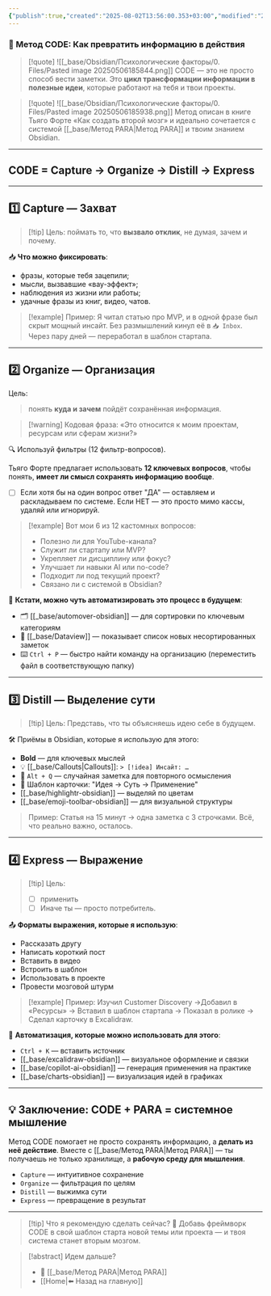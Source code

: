 ```yaml
---
{"publish":true,"created":"2025-08-02T13:56:00.353+03:00","modified":"2025-08-02T13:56:00.362+03:00","cssclasses":""}
---
```


### 🧠 Метод CODE: Как превратить информацию в действия

>[!quote] ![[_base/Obsidian/Психологические факторы/0. Files/Pasted image 20250506185844.png]]
> CODE — это не просто способ вести заметки. 
> Это **цикл трансформации информации в полезные идеи**, которые работают на тебя и твои проекты.

>[!quote] ![[_base/Obsidian/Психологические факторы/0. Files/Pasted image 20250506185938.png]]
Метод описан в книге Тьяго Форте «Как создать второй мозг» и идеально сочетается с системой [[_base/Метод PARA\|Метод PARA]] и твоим знанием Obsidian.

---
## CODE = Capture → Organize → Distill → Express
---

## 1️⃣ Capture — Захват

>[!tip] Цель: 
>поймать то, что **вызвало отклик**, не думая, зачем и почему.

📥 **Что можно фиксировать**:

- фразы, которые тебя зацепили;
- мысли, вызвавшие «вау-эффект»;
- наблюдения из жизни или работы;
- удачные фразы из книг, видео, чатов.

> [!example] Пример: 
> Я читал статью про MVP, и в одной фразе был скрыт мощный инсайт. Без размышлений кинул её в `📥 Inbox`. Через пару дней — переработал в шаблон стартапа.

---

## 2️⃣ Organize — Организация

Цель: 
>понять **куда и зачем** пойдёт сохранённая информация.

> [!warning] Кодовая фраза: 
> «Это относится к моим проектам, ресурсам или сферам жизни?»

🔍 Используй фильтры (12 фильтр-вопросов).

Тьяго Форте предлагает использовать **12 ключевых вопросов**, чтобы понять, **имеет ли смысл сохранять информацию вообще**.

- [ ] Если хотя бы на один вопрос ответ "ДА" — оставляем и раскладываем по системе. Если НЕТ — это просто мимо кассы, удаляй или игнорируй.

>[!example] Вот мои 6 из 12 кастомных вопросов:
>- Полезно ли для YouTube-канала?
>- Служит ли стартапу или MVP?
>- Укрепляет ли дисциплину или фокус?
>- Улучшает ли навыки AI или no-code?
>- Подходит ли под текущий проект?
>- Связано ли с системой в Obsidian?

📌 **Кстати, можно чуть автоматизировать это процесс в будущем**:
- 🗂 [[_base/automover-obsidian]] — для сортировки по ключевым категориям
- 🔁 [[_base/Dataview]] — показывает список новых несортированных заметок
- ⌨️ `Ctrl + P` — быстро найти команду на организацию (переместить файл в соответствующую папку)

---

## 3️⃣ Distill — Выделение сути

>[!tip] Цель: 
>Представь, что ты объясняешь идею себе в будущем.

🛠 Приёмы в Obsidian, которые я использую для этого:

- **Bold** — для ключевых мыслей
- 💡 [[_base/Callouts\|Callouts]]: `> [!idea] Инсайт: …`
- 🔁 `Alt + Q` — случайная заметка для повторного осмысления
- 📄 Шаблон карточки: "Идея → Суть → Применение"
- [[_base/highlightr-obsidian]] — выделяй по цветам
- [[_base/emoji-toolbar-obsidian]] — для визуальной структуры

> Пример: Статья на 15 минут → одна заметка с 3 строчками. Всё, что реально важно, осталось.

---

## 4️⃣ Express — Выражение

>[!tip] Цель: 
> - [ ] применить
> - [ ] Иначе ты — просто потребитель.

📤 **Форматы выражения, которые я использую**:

- Рассказать другу
- Написать короткий пост
- Вставить в видео
- Встроить в шаблон
- Использовать в проекте
- Провести мозговой штурм

>[!example] Пример: 
> Изучил Customer Discovery →Добавил в «Ресурсы» -> Вставил в шаблон стартапа -> Показал в ролике -> Сделал карточку в Excalidraw.


📌 **Автоматизация, которые можно использовать для этого**:
- `Ctrl + K` — вставить источник
- [[_base/excalidraw-obsidian]] — визуальное оформление и связки
- [[_base/copilot-ai-obsidian]] — генерация применения на практике
- [[_base/charts-obsidian]] — визуализация идей в графиках

---

## 💡 Заключение: CODE + PARA = системное мышление

Метод CODE помогает не просто сохранять информацию, а **делать из неё действие**. Вместе с [[_base/Метод PARA\|Метод PARA]] — ты получаешь не только хранилище, а **рабочую среду для мышления**.

- `Capture` — интуитивное сохранение
- `Organize` — фильтрация по целям
- `Distill` — выжимка сути
- `Express` — превращение в результат

---

>[!tip] Что я рекомендую сделать сейчас?
>📌 Добавь фреймворк CODE в свой шаблон старта новой темы или проекта — и твоя система станет вторым мозгом.

> [!abstract] Идем дальше?
> - 🧠 [[_base/Метод PARA\|Метод PARA]]
> - [[Home\|⬅️ Назад на главную]]